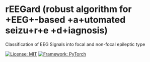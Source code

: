 # rEEGard (robust algorithm for +EEG+-based +a+utomated seizu+r+e +d+iagnosis)
Classification of EEG Signals into focal and non-focal epileptic type 

[![License: MIT](https://img.shields.io/badge/License-MIT-blue.svg)](https://opensource.org/licenses/MIT)
[![Framework: PyTorch](https://img.shields.io/badge/Framework-Tensorflow-orange.svg)](https://www.tensorflow.org/)


